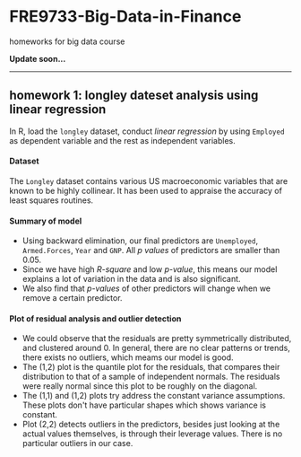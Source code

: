 # FRE9733-Big-Data-in-Finance
homeworks for big data course

**Update soon...**

-----------------------
## homework 1: longley dateset analysis using linear regression
In R, load the `longley` dataset, conduct *linear regression* by using `Employed` as dependent variable and the rest as independent variables. 
#### Dataset 
The `Longley` dataset contains various US macroeconomic variables that are known to be highly collinear. It has been used to appraise the accuracy of least squares routines.

#### Summary of model 
* Using backward elimination, our final predictors are `Unemployed`, `Armed.Forces`, `Year` and `GNP`. All *p values* of predictors are smaller than 0.05.
* Since we have high *R-square* and low *p-value*, this means our model explains a lot of variation in the data and is also significant. 
* We also find that *p-values* of other predictors will change when we remove a certain predictor. 

#### Plot of residual analysis and outlier detection

* We could observe that the residuals are pretty symmetrically distributed, and clustered around 0. In general, there are no clear patterns or trends, there exists no outliers,  which meams our model is good. 
* The (1,2) plot is the quantile plot for the residuals, that compares their distribution to that of a sample of independent normals. The residuals were really normal since this plot to be roughly on the diagonal.
* The (1,1) and (1,2) plots try address the constant variance assumptions. These plots don't have particular shapes which shows  variance is constant.
* Plot (2,2) detects outliers in the predictors, besides just looking at the actual values themselves, is through their leverage values. There is no particular outliers in our case. 
